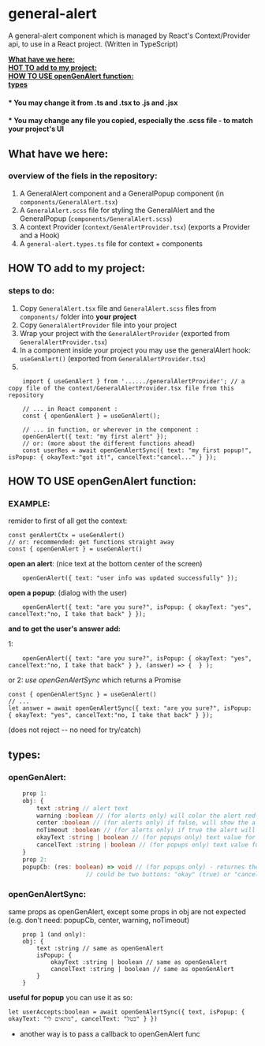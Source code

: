 # general-alert
A general-alert component which is managed by React's Context/Provider api, to use in a React project.
(Written in TypeScript)


**[What have we here:](#What-have-we-here)**<br>
**[HOT TO add to my project:](#HOW-TO-add-to-my-project)**<br>
**[HOW TO USE openGenAlert function:](#HOW-TO-USE-openGenAlert-function)**<br>
**[types](#types)**<br>



#### * You may change it from .ts and .tsx to .js and .jsx
#### * You may change any file you **copied**, especially the .scss file - to match your project's UI


## What have we here:
### overview of the fiels in the repository:
1) A GeneralAlert component and a GeneralPopup component (in ```components/GeneralAlert.tsx```)
2) A ```GeneralAlert.scss``` file for styling the GeneralAlert and the GeneralPopup (```components/GeneralAlert.scss```)
3) A context Provider (```context/GenAlertProvider.tsx```) (exports a Provider and a Hook)
4) A ```general-alert.types.ts``` file for context + components

## HOW TO add to my project:
### steps to do:

1) Copy ```GeneralAlert.tsx``` file and ```GeneralAlert.scss``` files from ```components/``` folder into **your project**
2) Copy ```GeneralAlertProvider``` file into your project
3) Wrap your project with the ```GeneralAlertProvider``` (exported from ```GeneralAlertProvider.tsx```)
4) In a component inside your project you may use the generalAlert hook: ```useGenAlert()``` (exported from ```GeneralAlertProvider.tsx```)
5)
```tsx
    import { useGenAlert } from '....../generalAlertProvider'; // a copy file of the context/GeneralAlertProvider.tsx file from this repository

    // ... in React component :
    const { openGenAlert } = useGenAlert();
    
    // ... in function, or wherever in the component :
    openGenAlert({ text: "my first alert" });
    // or: (more about the different functions ahead)
    const userRes = await openGenAlertSync({ text: "my first popup!", isPopup: { okayText:"got it!", cancelText:"cancel..." } });
```



## HOW TO USE openGenAlert function:

### EXAMPLE:
remider to first of all get the context: 

```tsx
const genAlertCtx = useGenAlert()
// or: recommended: get functions straight away
const { openGenAlert } = useGenAlert()
```
**open an alert**: (nice text at the bottom center of the screen)
```tsx
    openGenAlert({ text: "user info was updated successfully" });
```
**open a popup**: (dialog with the user)
```tsx
    openGenAlert({ text: "are you sure?", isPopup: { okayText: "yes", cancelText:"no, I take that back" } });
```
**and to get the user's answer add:**

1:
```tsx
    openGenAlert({ text: "are you sure?", isPopup: { okayText: "yes", cancelText:"no, I take that back" } }, (answer) => {  } );
```
or 2: *use openGenAlertSync* which returns a Promise
```tsx
const { openGenAlertSync } = useGenAlert()
// ...
let answer = await openGenAlertSync({ text: "are you sure?", isPopup: { okayText: "yes", cancelText:"no, I take that back" } });
```
(does not reject -- no need for try/catch)

## types:
### openGenAlert:
```ts
    prop 1: 
    obj: {
        text :string // alert text
        warning :boolean // (for alerts only) will color the alert red-ish, 
        center :boolean // (for alerts only) if false, will show the alert in the bottom left of the screen (defaults to true)
        noTimeout :boolean // (for alerts only) if true the alert will not disappear after 5 sec
        okayText :string | boolean // (for popups only) text value for "okay" button in popup, default is "אישור"
        cancelText :string | boolean // (for popups only) text value for "cancel" button in popup, default is "ביטול"
    }
    prop 2: 
    popupCb: (res: boolean) => void // (for popups only) - returnes the user's answer (in the popup there
                      // could be two buttons: "okay" (true) or "cancel" (false)
```

### openGenAlertSync:
same props as openGenAlert, except some props in obj are not expected (e.g. don't need: popupCb, center, warning, noTimeout)
```tsx
    prop 1 (and only):
    obj: {
        text :string // same as openGenAlert
        isPopup: {
            okayText :string | boolean // same as openGenAlert
            cancelText :string | boolean // same as openGenAlert
        }
    }
```
**useful for popup**
you can use it as so: 
```tsx
let userAccepts:boolean = await openGenAlertSync({ text, isPopup: { okayText: "מתאים לי", cancelText: "בטל" } })
```
* another way is to pass a callback to openGenAlert func
